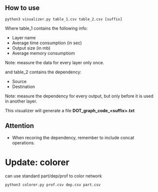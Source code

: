 ## How to use

```commandline
python3 visualizer.py table_1.csv table_2.csv [suffix] 
```
Where table_1 contains the following info: 
- Layer name
- Average time consumption (in sec)
- Output size (in mb)
- Average memory consumptiom 

Note: measure the data for every layer only once. 

and table_2 contains the dependency:
- Source 
- Destination

Note: measure the dependency for every output, but only before it is used in another layer. 


This visualizer will generate a file **DOT_graph_code_\<suffix>.txt**

## Attention
- When recoring the dependency, remember to include concat operations.

# Update: colorer
can use standard part/dep/prof to color network

```shell
python3 colorer.py prof.csv dep.csv part.csv
```